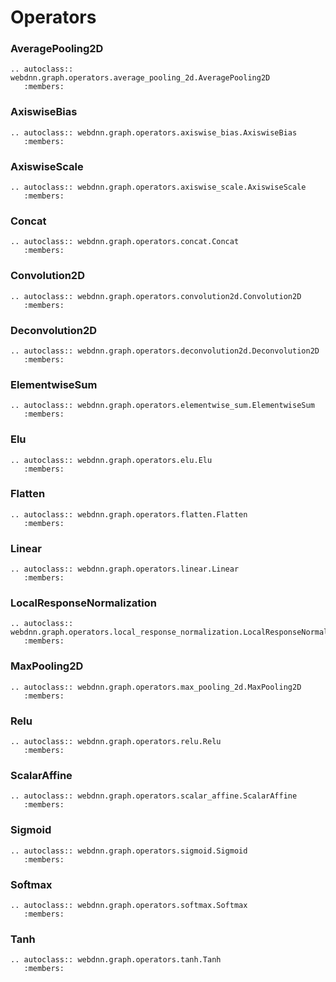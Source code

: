 # Operators



### AveragePooling2D

```eval_rst
.. autoclass:: webdnn.graph.operators.average_pooling_2d.AveragePooling2D
   :members:
```

### AxiswiseBias

```eval_rst
.. autoclass:: webdnn.graph.operators.axiswise_bias.AxiswiseBias
   :members:
```

### AxiswiseScale

```eval_rst
.. autoclass:: webdnn.graph.operators.axiswise_scale.AxiswiseScale
   :members:
```

### Concat

```eval_rst
.. autoclass:: webdnn.graph.operators.concat.Concat
   :members:
```

### Convolution2D

```eval_rst
.. autoclass:: webdnn.graph.operators.convolution2d.Convolution2D
   :members:
```

### Deconvolution2D

```eval_rst
.. autoclass:: webdnn.graph.operators.deconvolution2d.Deconvolution2D
   :members:
```

### ElementwiseSum

```eval_rst
.. autoclass:: webdnn.graph.operators.elementwise_sum.ElementwiseSum
   :members:
```

### Elu

```eval_rst
.. autoclass:: webdnn.graph.operators.elu.Elu
   :members:
```

### Flatten

```eval_rst
.. autoclass:: webdnn.graph.operators.flatten.Flatten
   :members:
```

### Linear

```eval_rst
.. autoclass:: webdnn.graph.operators.linear.Linear
   :members:
```

### LocalResponseNormalization

```eval_rst
.. autoclass:: webdnn.graph.operators.local_response_normalization.LocalResponseNormalization
   :members:
```

### MaxPooling2D

```eval_rst
.. autoclass:: webdnn.graph.operators.max_pooling_2d.MaxPooling2D
   :members:
```

### Relu

```eval_rst
.. autoclass:: webdnn.graph.operators.relu.Relu
   :members:
```

### ScalarAffine

```eval_rst
.. autoclass:: webdnn.graph.operators.scalar_affine.ScalarAffine
   :members:
```

### Sigmoid

```eval_rst
.. autoclass:: webdnn.graph.operators.sigmoid.Sigmoid
   :members:
```

### Softmax

```eval_rst
.. autoclass:: webdnn.graph.operators.softmax.Softmax
   :members:
```

### Tanh

```eval_rst
.. autoclass:: webdnn.graph.operators.tanh.Tanh
   :members:
```
